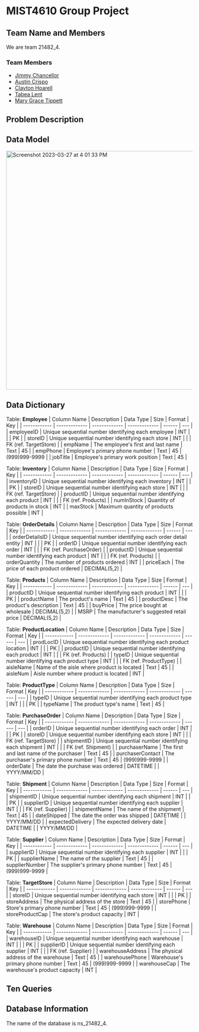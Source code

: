 # MIST4610 Group Project
## Team Name and Members
We are team 21482_4. <br>

### Team Members <br>
* [Jimmy Chancellor](https://github.com/JChancello/Groupproject1) <br>
* [Austin Crispo](https://github.com/austincrispo/MIST-4610-Project-1) <br>
* [Clayton Hoarell](https://github.com/claytonh153454/MIST4610) <br>
* [Tabea Lent](https://github.com/tabealent/mist4610_project) <br>
* [Mary Grace Tippett](https://github.com/mgtipp/MIST4610_project)

## Problem Description

## Data Model
<img width="643" alt="Screenshot 2023-03-27 at 4 01 33 PM" src="https://user-images.githubusercontent.com/82818412/228053365-1a7b0abc-60f4-4033-8270-cee07b2c1290.png">

## Data Dictionary
Table: <b>Employee</b>
| Column Name  | Description   | Data Type     | Size          | Format | Key |
| ------------ | ------------- | ------------- | ------------- | ------ | --- |
| employeeID | Unique sequential number identifying each employee | INT | | | PK |
| storeID | Unique sequential number identifying each store | INT | | | FK (ref. TargetStore) |
| empName | The employee's first and last name | Text | 45 |
| empPhone | Employee's primary phone number | Text | 45 | (999)999-9999 |
| jobTitle | Employee's primary work position | Text | 45 |

Table: <b>Inventory</b>
| Column Name  | Description   | Data Type     | Size          | Format | Key |
| ------------ | ------------- | ------------- | ------------- | ------ | --- |
| inventoryID | Unique sequential number identifying each inventory | INT | | | PK |
| storeID | Unique sequential number identifying each store | INT | | | FK (ref. TargetStore) |
| productID | Unique sequential number identifying each product | INT | | | FK (ref. Products) |
| numInStock | Quantity of products in stock | INT |
| maxStock | Maximum quantity of products possible | INT | 

Table: <b>OrderDetails</b>
| Column Name  | Description   | Data Type     | Size          | Format | Key |
| ------------ | ------------- | ------------- | ------------- | ------ | --- |
| orderDetailsID | Unique sequential number identifying each order detail entity | INT | | | PK |
| orderID | Unique sequential number identifying each order | INT | | | FK (ref. PurchaseOrder) |
| productID | Unique sequential number identifying each product | INT | | | FK (ref. Products) |
| orderQuantity | The number of products ordered | INT |
| priceEach | The price of each product ordered | DECIMAL(5,2) |
  
Table: <b>Products</b>
| Column Name  | Description   | Data Type     | Size          | Format | Key |
| ------------ | ------------- | ------------- | ------------- | ------ | --- |
| productID | Unique sequential number identifying each product | INT | | | PK |
| productName | The product's name | Text | 45 |
| productDesc | The product's description | Text | 45 |
| buyPrice | The price bought at wholesale | DECIMAL(5,2) |
| MSRP | The manufacturer's suggested retail price | DECIMAL(5,2) |
  
Table: <b>ProductLocation</b>
| Column Name  | Description   | Data Type     | Size          | Format | Key |
| ------------ | ------------- | ------------- | ------------- | ------ | --- |
| prodLocID | Unique sequential number identifying each product location | INT | | | PK |
| productID | Unique sequential number identifying each product | INT | | | FK (ref. Products) |
| typeID | Unique sequential number identifying each product type | INT | | | FK (ref. ProductType) |
| aisleName | Name of the aisle where product is located | Text | 45 |
| aisleNum | Aisle number where product is located | INT |
  
Table: <b>ProductType</b>
| Column Name  | Description   | Data Type     | Size          | Format | Key |
| ------------ | ------------- | ------------- | ------------- | ------ | --- |
| typeID | Unique sequential number identifying each product type | INT | | | PK |
| typeName | The product type's name | Text | 45 |

Table: <b>PurchaseOrder</b>
| Column Name  | Description   | Data Type     | Size          | Format | Key |
| ------------ | ------------- | ------------- | ------------- | ------ | --- |
| orderID | Unique sequential number identifying each order | INT | | | PK |
| storeID | Unique sequential number identifying each store | INT | | | FK (ref. TargetStore) |
| shipmentID | Unique sequential number identifying each shipment | INT | | | FK (ref. Shipment) |
| purchaserName | The first and last name of the purchaser | Text | 45 |
| purchaserContact | The purchaser's primary phone number | Text | 45 | (999)999-9999 |
| orderDate | The date the purchase was ordered | DATETIME | | YYYY/MM/DD |

Table: <b>Shipment</b>
| Column Name  | Description   | Data Type     | Size          | Format | Key |
| ------------ | ------------- | ------------- | ------------- | ------ | --- |
| shipmentID | Unique sequential number identifying each shipment | INT | | | PK |
| supplierID | Unique sequential number identifying each supplier | INT | | | FK (ref. Supplier) |
| shipmentName | The name of the shipment | Text | 45 |
| dateShipped | The date the order was shipped | DATETIME | | YYYY/MM/DD |
| expectedDelivery | The expected delivery date | DATETIME | | YYYY/MM/DD |
  
Table: <b>Supplier</b>
| Column Name  | Description   | Data Type     | Size          | Format | Key |
| ------------ | ------------- | ------------- | ------------- | ------ | --- |
| supplierID | Unique sequential number identifying each supplier | INT | | | PK |
| supplierName | The name of the supplier | Text | 45 |
| supplierNumber | The supplier's primary phone number | Text | 45 | (999)999-9999 |

Table: <b>TargetStore</b>
| Column Name  | Description   | Data Type     | Size          | Format | Key |
| ------------ | ------------- | ------------- | ------------- | ------ | --- |
| storeID | Unique sequential number identifying each store | INT  | | | PK |
| storeAddress | The physical address of the store | Text | 45 |
| storePhone | Store's primary phone number | Text | 45 | (999)999-9999 |
| storeProductCap | The store's product capacity | INT |

Table: <b>Warehouse</b>
| Column Name  | Description   | Data Type     | Size          | Format | Key |
| ------------ | ------------- | ------------- | ------------- | ------ | --- |
| warehouseID | Unique sequential number identifying each warehouse | INT | | | PK |
| supplierID | Unique sequential number identifying each supplier | INT | | | FK (ref. Supplier) |
| warehouseAddress | The physical address of the warehouse | Text | 45 |
| warehousePhone | Warehouse's primary phone number | Text | 45 | (999)999-9999 |
| warehouseCap | The warehouse's product capacity | INT |

## Ten Queries

## Database Information
The name of the database is ns_21482_4.
